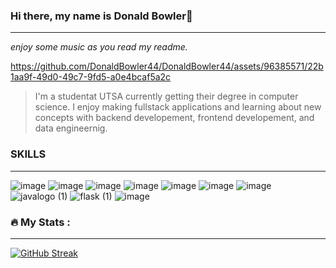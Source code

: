 ### Hi there, my name is Donald Bowler👋
***
*enjoy some music as you read my readme.* 



https://github.com/DonaldBowler44/DonaldBowler44/assets/96385571/22b1aa9f-49d0-49c7-9fd5-a0e4bcaf5a2c

> I'm a studentat UTSA currently getting their degree in computer science. I enjoy making fullstack applications and learning about new concepts with backend developement, frontend developement, and data engineernig.


### SKILLS
***
![image](https://github.com/DonaldBowler44/DonaldBowler44/assets/96385571/e98c6d88-3d3b-44d2-9930-24216bfb1d61)
![image](https://github.com/DonaldBowler44/DonaldBowler44/assets/96385571/3750109e-b36a-4106-bacd-6975e02ed87b)
![image](https://github.com/DonaldBowler44/DonaldBowler44/assets/96385571/3afe19aa-1b48-4d52-8bfb-7d157fcb1e8d)
![image](https://github.com/DonaldBowler44/DonaldBowler44/assets/96385571/66f94bc9-275b-4b8e-9e48-a84781bb44f9)
![image](https://github.com/DonaldBowler44/DonaldBowler44/assets/96385571/a753b044-1c86-417c-94f5-9b12800cdfaa)
![image](https://github.com/DonaldBowler44/DonaldBowler44/assets/96385571/590c49e6-7573-4bf6-8543-b0002b0b8a5a)
![image](https://github.com/DonaldBowler44/DonaldBowler44/assets/96385571/57a9f537-c620-4bdf-a9fa-69f379b68d76)
![javalogo (1)](https://github.com/DonaldBowler44/DonaldBowler44/assets/96385571/a7e57be8-4f6b-4f48-8fad-7380e606ad9f)
![flask (1)](https://github.com/DonaldBowler44/DonaldBowler44/assets/96385571/88ce4e92-7502-45ba-8862-9178a6dda04b)
![image](https://github.com/DonaldBowler44/DonaldBowler44/assets/96385571/8d61cf77-3fdb-4a1a-8270-99e54a398225)


### :fire: My Stats :
---


[![GitHub Streak](http://github-readme-streak-stats.herokuapp.com?user=DonaldBowler44&theme=dark&background=000000)](https://git.io/streak-stats)









<!--
**DonaldBowler44/DonaldBowler44** is a ✨ _special_ ✨ repository because its `README.md` (this file) appears on your GitHub profile.

Here are some ideas to get you started:

- 🔭 I’m currently working on ...
- 🌱 I’m currently learning ...
- 👯 I’m looking to collaborate on ...
- 🤔 I’m looking for help with ...
- 💬 Ask me about ...
- 📫 How to reach me: ...
- 😄 Pronouns: ...
- ⚡ Fun fact: ...
-->
